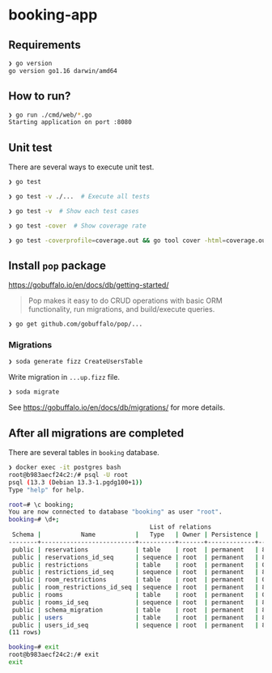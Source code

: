 # booking-app

## Requirements

```bash
❯ go version
go version go1.16 darwin/amd64
```

## How to run?

```bash
❯ go run ./cmd/web/*.go
Starting application on port :8080
```

## Unit test

There are several ways to execute unit test.

```bash
❯ go test

❯ go test -v ./...  # Execute all tests

❯ go test -v  # Show each test cases

❯ go test -cover  # Show coverage rate

❯ go test -coverprofile=coverage.out && go tool cover -html=coverage.out  # Show covered lines with html file on browser
```

## Install `pop` package

https://gobuffalo.io/en/docs/db/getting-started/

> Pop makes it easy to do CRUD operations with basic ORM functionality, run migrations, and build/execute queries.

```bash
❯ go get github.com/gobuffalo/pop/...
```

### Migrations

```bash
❯ soda generate fizz CreateUsersTable
```

Write migration in `...up.fizz` file.

```bash
❯ soda migrate
```

See https://gobuffalo.io/en/docs/db/migrations/ for more details.

## After all migrations are completed

There are several tables in `booking` database.

```bash
❯ docker exec -it postgres bash
root@b983aecf24c2:/# psql -U root
psql (13.3 (Debian 13.3-1.pgdg100+1))
Type "help" for help.

root=# \c booking;
You are now connected to database "booking" as user "root".
booking=# \d+;
                                       List of relations
 Schema |           Name           |   Type   | Owner | Persistence |    Size    | Description
--------+--------------------------+----------+-------+-------------+------------+-------------
 public | reservations             | table    | root  | permanent   | 8192 bytes |
 public | reservations_id_seq      | sequence | root  | permanent   | 8192 bytes |
 public | restrictions             | table    | root  | permanent   | 0 bytes    |
 public | restrictions_id_seq      | sequence | root  | permanent   | 8192 bytes |
 public | room_restrictions        | table    | root  | permanent   | 0 bytes    |
 public | room_restrictions_id_seq | sequence | root  | permanent   | 8192 bytes |
 public | rooms                    | table    | root  | permanent   | 0 bytes    |
 public | rooms_id_seq             | sequence | root  | permanent   | 8192 bytes |
 public | schema_migration         | table    | root  | permanent   | 8192 bytes |
 public | users                    | table    | root  | permanent   | 8192 bytes |
 public | users_id_seq             | sequence | root  | permanent   | 8192 bytes |
(11 rows)

booking=# exit
root@b983aecf24c2:/# exit
exit
```

